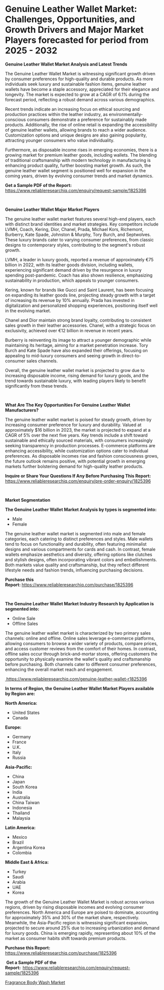 <p><h1>Genuine Leather Wallet Market: Challenges, Opportunities, and Growth Drivers and Major Market Players forecasted for period from 2025 - 2032</h1></p><p><strong>Genuine Leather Wallet Market Analysis and Latest Trends</strong></p>
<p><p>The Genuine Leather Wallet Market is witnessing significant growth driven by consumer preferences for high-quality and durable products. As more individuals seek luxury and sustainable fashion items, genuine leather wallets have become a staple accessory, appreciated for their elegance and longevity. The market is expected to grow at a CAGR of 6.1% during the forecast period, reflecting a robust demand across various demographics.</p><p>Recent trends indicate an increasing focus on ethical sourcing and production practices within the leather industry, as environmentally-conscious consumers demonstrate a preference for sustainably made products. Additionally, the rise of online retail is expanding the accessibility of genuine leather wallets, allowing brands to reach a wider audience. Customization options and unique designs are also gaining popularity, attracting younger consumers who value individuality.</p><p>Furthermore, as disposable income rises in emerging economies, there is a growing market for premium leather goods, including wallets. The blending of traditional craftsmanship with modern technology in manufacturing is enhancing product quality, further boosting market growth. As such, the genuine leather wallet segment is positioned well for expansion in the coming years, driven by evolving consumer trends and market dynamics.</p></p>
<p><strong>Get a Sample PDF of the Report:&nbsp;</strong> <a href="https://www.reliableresearchiq.com/enquiry/request-sample/1825396?utm_campaign=2315&utm_medium=2&utm_source=Github&utm_content=ia&utm_term=04042025&utm_id=genuine-leather-wallet">https://www.reliableresearchiq.com/enquiry/request-sample/1825396</a></p>
<p>&nbsp;</p>
<p><strong>Genuine Leather Wallet Major Market Players</strong></p>
<p><p>The genuine leather wallet market features several high-end players, each with distinct brand identities and market strategies. Key competitors include LVMH, Coach, Kering, Dior, Chanel, Prada, Michael Kors, Richemont, Burberry, Kate Spade, Johnston & Murphy, Tory Burch, and Septwolves. These luxury brands cater to varying consumer preferences, from classic designs to contemporary styles, contributing to the segment's robust growth.</p><p>LVMH, a leader in luxury goods, reported a revenue of approximately €75 billion in 2022, with its leather goods division, including wallets, experiencing significant demand driven by the resurgence in luxury spending post-pandemic. Coach has also shown resilience, emphasizing sustainability in production, which appeals to younger consumers. </p><p>Kering, known for brands like Gucci and Saint Laurent, has been focusing on expanding its leather goods line, projecting steady growth with a target of increasing its revenue by 10% annually. Prada has invested in digitalization and personalized shopping experiences, positioning itself well in the evolving market.</p><p>Chanel and Dior maintain strong brand loyalty, contributing to consistent sales growth in their leather accessories. Chanel, with a strategic focus on exclusivity, achieved over €12 billion in revenue in recent years. </p><p>Burberry is reinventing its image to attract a younger demographic while maintaining its heritage, aiming for a market penetration increase. Tory Burch and Kate Spade have also expanded their offerings, focusing on appealing to mid-luxury consumers and seeing growth in direct-to-consumer sales channels.</p><p>Overall, the genuine leather wallet market is projected to grow due to increasing disposable income, rising demand for luxury goods, and the trend towards sustainable luxury, with leading players likely to benefit significantly from these trends.</p></p>
<p>&nbsp;</p>
<p><strong>What Are The Key Opportunities For Genuine Leather Wallet Manufacturers?</strong></p>
<p><p>The genuine leather wallet market is poised for steady growth, driven by increasing consumer preference for luxury and durability. Valued at approximately $16 billion in 2023, the market is projected to expand at a CAGR of 5% over the next five years. Key trends include a shift toward sustainable and ethically sourced materials, with consumers increasingly seeking transparency in production processes. E-commerce platforms are enhancing accessibility, while customization options cater to individual preferences. As disposable incomes rise and fashion consciousness grows, the future outlook remains positive, with potential growth in emerging markets further bolstering demand for high-quality leather products.</p></p>
<p><strong>Inquire or Share Your Questions If Any Before Purchasing This Report:</strong> <a href="https://www.reliableresearchiq.com/enquiry/pre-order-enquiry/1825396?utm_campaign=2315&utm_medium=2&utm_source=Github&utm_content=ia&utm_term=04042025&utm_id=genuine-leather-wallet">https://www.reliableresearchiq.com/enquiry/pre-order-enquiry/1825396</a></p>
<p>&nbsp;</p>
<p><strong>Market Segmentation</strong></p>
<p><strong>The Genuine Leather Wallet Market Analysis by types is segmented into:</strong></p>
<p><ul><li>Male</li><li>Female</li></ul></p>
<p><p>The genuine leather wallet market is segmented into male and female categories, each catering to distinct preferences and styles. Male wallets tend to focus on functionality and durability, often featuring minimalist designs and various compartments for cards and cash. In contrast, female wallets emphasize aesthetics and diversity, offering options like clutches and stylish designs, often incorporating vibrant colors and embellishments. Both markets value quality and craftsmanship, but they reflect different lifestyle needs and fashion trends, influencing purchasing decisions.</p></p>
<p><strong>Purchase this Report:&nbsp;</strong><a href="https://www.reliableresearchiq.com/purchase/1825396?utm_campaign=2315&utm_medium=2&utm_source=Github&utm_content=ia&utm_term=04042025&utm_id=genuine-leather-wallet">https://www.reliableresearchiq.com/purchase/1825396</a></p>
<p>&nbsp;</p>
<p><strong>The Genuine Leather Wallet Market Industry Research by Application is segmented into:</strong></p>
<p><ul><li>Online Sale</li><li>Offline Sales</li></ul></p>
<p><p>The genuine leather wallet market is characterized by two primary sales channels: online and offline. Online sales leverage e-commerce platforms, allowing consumers to browse a wider variety of products, compare prices, and access customer reviews from the comfort of their homes. In contrast, offline sales occur through brick-and-mortar stores, offering customers the opportunity to physically examine the wallet's quality and craftsmanship before purchasing. Both channels cater to different consumer preferences, enhancing the overall market reach and engagement.</p></p>
<p><a href="https://www.reliableresearchiq.com/genuine-leather-wallet-r1825396?utm_campaign=2315&utm_medium=2&utm_source=Github&utm_content=ia&utm_term=04042025&utm_id=genuine-leather-wallet">&nbsp;https://www.reliableresearchiq.com/genuine-leather-wallet-r1825396</a></p>
<p><strong>In terms of Region, the Genuine Leather Wallet Market Players available by Region are:</strong></p>
<p>
    <p> <strong> North America: </strong>
        <ul>
            <li>United States</li>
            <li>Canada</li>
        </ul>
        </p> 
    <p> <strong> Europe: </strong>
        <ul>
            <li>Germany</li>
            <li>France</li>
            <li>U.K.</li>
            <li>Italy</li>
            <li>Russia</li>
        </ul>
        </p> 
    <p> <strong> Asia-Pacific: </strong>
        <ul>
            <li>China</li>
            <li>Japan</li>
            <li>South Korea</li>
            <li>India</li>
            <li>Australia</li>
            <li>China Taiwan</li>
            <li>Indonesia</li>
            <li>Thailand</li>
            <li>Malaysia</li>
        </ul>
        </p> 
    <p> <strong> Latin America: </strong>
        <ul>
            <li>Mexico</li>
            <li>Brazil</li>
            <li>Argentina Korea</li>
            <li>Colombia</li>
        </ul>
        </p> 
    <p> <strong> Middle East & Africa: </strong>
        <ul>
            <li>Turkey</li>
            <li>Saudi</li>
            <li>Arabia</li>
            <li>UAE</li>
            <li>Korea</li>
        </ul>
    </p>
    </p>
<p><p>The growth of the Genuine Leather Wallet Market is robust across various regions, driven by rising disposable incomes and evolving consumer preferences. North America and Europe are poised to dominate, accounting for approximately 35% and 30% of the market share, respectively. Meanwhile, the Asia-Pacific region is witnessing significant expansion, projected to secure around 25% due to increasing urbanization and demand for luxury goods. China is emerging rapidly, representing about 10% of the market as consumer habits shift towards premium products.</p></p>
<p><strong>Purchase this Report: </strong><a href="https://www.reliableresearchiq.com/purchase/1825396?utm_campaign=2315&utm_medium=2&utm_source=Github&utm_content=ia&utm_term=04042025&utm_id=genuine-leather-wallet">https://www.reliableresearchiq.com/purchase/1825396</a></p>
<p>&nbsp;<strong>Get a Sample PDF of the Report:&nbsp;&nbsp;</strong><a href="https://www.reliableresearchiq.com/enquiry/request-sample/1825396?utm_campaign=2315&utm_medium=2&utm_source=Github&utm_content=ia&utm_term=04042025&utm_id=genuine-leather-wallet">https://www.reliableresearchiq.com/enquiry/request-sample/1825396</a></p>
<p><strong></strong></p>
<p><p><a href="https://github.com/MonroeBullock54/Market-Research-Report-List-2/blob/main/fragrance-body-wash-market.md?utm_campaign=2315&utm_medium=2&utm_source=Github&utm_content=ia&utm_term=04042025&utm_id=genuine-leather-wallet">Fragrance Body Wash Market</a></p></p>